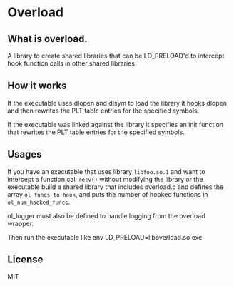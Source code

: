 Overload
========

What is overload.
----------------

A library to create shared libraries that can be LD_PRELOAD'd to intercept 
hook function calls in other shared libraries

How it works
----------------

If the executable uses dlopen and dlsym to load the library  it hooks 
dlopen and then rewrites the PLT table entries for the specified symbols.

If the executable was linked against the library it specifies an init
function that rewrites the PLT table entries for the specified symbols.


Usages
-----

If you have an executable that uses library `libfoo.so.1` and want to 
intercept a function call `recv()` without modifying the library or the executable
build a shared library that includes overload.c and defines the array `ol_funcs_to_hook`,
and puts the number of hooked functions in `ol_num_hooked_funcs`.

ol_logger must also be defined to handle logging from the overload wrapper.

Then run the executable like env LD_PRELOAD=liboverload.so exe

License
-------

MIT
